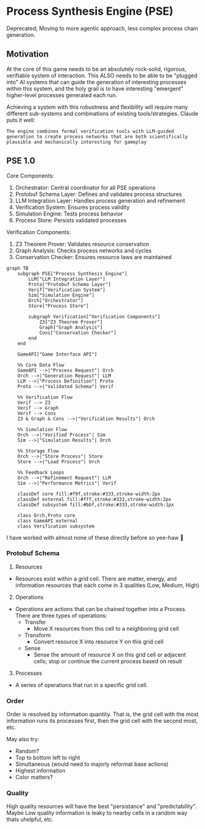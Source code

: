 # Process Synthesis Engine (PSE)
Deprecated; Moving to more agentic approach, less complex process chain generation.

## Motivation
At the core of this game needs to be an absolutely rock-solid, rigorous, verifiable system of interaction. This ALSO needs to be able to be "plugged into" AI systems that can guide the generation of interesting processes within this system, and the holy grail is to have interesting "emergent" higher-level processes generated each run.

Achieving a system with this robustness and flexibility will require many different sub-systems and combinations of existing tools/strategies.
Claude puts it well:
```
The engine combines formal verification tools with LLM-guided generation to create process networks that are both scientifically plausible and mechanically interesting for gameplay
```

## PSE 1.0
Core Components:
1. Orchestrator: Central coordinator for all PSE operations
2. Protobuf Schema Layer: Defines and validates process structures
3. LLM Integration Layer: Handles process generation and refinement
4. Verification System: Ensures process validity
5. Simulation Engine: Tests process behavior
6. Process Store: Persists validated processes

Verification Components:
1. Z3 Theorem Prover: Validates resource conservation
2. Graph Analysis: Checks process networks and cycles
3. Conservation Checker: Ensures resource laws are maintained

```mermaid
graph TB
    subgraph PSE["Process Synthesis Engine"]
        LLM["LLM Integration Layer"]
        Proto["Protobuf Schema Layer"]
        Verif["Verification System"]
        Sim["Simulation Engine"]
        Orch["Orchestrator"]
        Store["Process Store"]

        subgraph Verification["Verification Components"]
            Z3["Z3 Theorem Prover"]
            Graph["Graph Analysis"]
            Cons["Conservation Checker"]
        end
    end

    GameAPI["Game Interface API"]

    %% Core Data Flow
    GameAPI -->|"Process Request"| Orch
    Orch -->|"Generation Request"| LLM
    LLM -->|"Process Definition"| Proto
    Proto -->|"Validated Schema"| Verif
    
    %% Verification Flow
    Verif --> Z3
    Verif --> Graph
    Verif --> Cons
    Z3 & Graph & Cons -->|"Verification Results"| Orch
    
    %% Simulation Flow
    Orch -->|"Verified Process"| Sim
    Sim -->|"Simulation Results"| Orch
    
    %% Storage Flow
    Orch -->|"Store Process"| Store
    Store -->|"Load Process"| Orch
    
    %% Feedback Loops
    Orch -->|"Refinement Request"| LLM
    Sim -->|"Performance Metrics"| Verif

    classDef core fill:#f9f,stroke:#333,stroke-width:2px
    classDef external fill:#fff,stroke:#333,stroke-width:2px
    classDef subsystem fill:#bbf,stroke:#333,stroke-width:1px
    
    class Orch,Proto core
    class GameAPI external
    class Verification subsystem
```

I have worked with almost none of these directly before so yee-haw 🤠

### Protobuf Schema

1. Resources
  - Resources exist within a grid cell. There are matter, energy, and information resources that each come in 3 qualities (Low, Medium, High)

2. Operations
  - Operations are actions that can be chained together into a Process. There are three types of operations:
    - Transfer
      - Move X resources from this cell to a neighboring grid cell
    - Transform
      - Convert resource X into resource Y on this grid cell
    - Sense
      - Sense the amount of resource X on this grid cell or adjacent cells; stop or continue the current process based on result

3. Processes
  -  A series of operations that run in a specific grid cell. 

### Order

Order is resolved by information quantity. That is, the grid cell with the most information runs its processes first, then the grid cell with the second most, etc.

May also try:
- Random?
- Top to bottom left to right
- Simultaneous (would need to majorly reformat base actions)
- Highest information
- Color matters?

### Quality
High quality resources will have the best "persistance" and "predictability". Maybe Low quality information is leaky to nearby cells in a random way thats uhelpful, etc.
